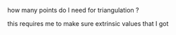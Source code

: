how many points do I need for triangulation ? 


this requires me to make sure extrinsic values that I got 

